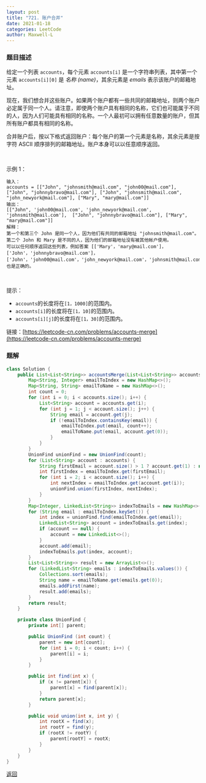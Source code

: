 ```yaml
---
layout: post
title: "721. 账户合并"
date: 2021-01-18
categories: LeetCode
author: Maxwell-L
---
```


### **题目描述**
给定一个列表 `accounts`，每个元素 `accounts[i]` 是一个字符串列表，其中第一个元素 `accounts[i][0]` 是 *名称 (name)*，其余元素是 *emails* 表示该账户的邮箱地址。

现在，我们想合并这些账户。如果两个账户都有一些共同的邮箱地址，则两个账户必定属于同一个人。请注意，即使两个账户具有相同的名称，它们也可能属于不同的人，因为人们可能具有相同的名称。一个人最初可以拥有任意数量的账户，但其所有账户都具有相同的名称。

合并账户后，按以下格式返回账户：每个账户的第一个元素是名称，其余元素是按字符 ASCII 顺序排列的邮箱地址。账户本身可以以任意顺序返回。

 

示例 1：
```
输入：
accounts = [["John", "johnsmith@mail.com", "john00@mail.com"], ["John", "johnnybravo@mail.com"], ["John", "johnsmith@mail.com", "john_newyork@mail.com"], ["Mary", "mary@mail.com"]]
输出：
[["John", 'john00@mail.com', 'john_newyork@mail.com', 'johnsmith@mail.com'],  ["John", "johnnybravo@mail.com"], ["Mary", "mary@mail.com"]]
解释：
第一个和第三个 John 是同一个人，因为他们有共同的邮箱地址 "johnsmith@mail.com"。 
第二个 John 和 Mary 是不同的人，因为他们的邮箱地址没有被其他帐户使用。
可以以任何顺序返回这些列表，例如答案 [['Mary'，'mary@mail.com']，['John'，'johnnybravo@mail.com']，
['John'，'john00@mail.com'，'john_newyork@mail.com'，'johnsmith@mail.com']] 也是正确的。
```
 

提示：
* `accounts`的长度将在`[1，1000]`的范围内。
* `accounts[i]`的长度将在`[1，10]`的范围内。
* `accounts[i][j]`的长度将在`[1，30]`的范围内。


链接：[https://leetcode-cn.com/problems/accounts-merge](https://leetcode-cn.com/problems/accounts-merge)


### **题解**
``` java
class Solution {
    public List<List<String>> accountsMerge(List<List<String>> accounts) {
        Map<String, Integer> emailToIndex = new HashMap<>();
        Map<String, String> emailToName = new HashMap<>();
        int count = 0;
        for (int i = 0; i < accounts.size(); i++) {
            List<String> account = accounts.get(i);
            for (int j = 1; j < account.size(); j++) {
                String email = account.get(j);
                if (!emailToIndex.containsKey(email)) {
                    emailToIndex.put(email, count++);
                    emailToName.put(email, account.get(0));
                }
            }
        }
        UnionFind unionFind = new UnionFind(count);
        for (List<String> account : accounts) {
            String firstEmail = account.size() > 1 ? account.get(1) : null;
            int firstIndex = emailToIndex.get(firstEmail);
            for (int i = 2; i < account.size(); i++) {
                int nextIndex = emailToIndex.get(account.get(i));
                unionFind.union(firstIndex, nextIndex);
            }
        }
        Map<Integer, LinkedList<String>> indexToEmails = new HashMap<>();
        for (String email : emailToIndex.keySet()) {
            int index = unionFind.find(emailToIndex.get(email));
            LinkedList<String> account = indexToEmails.get(index);
            if (account == null) {
                account = new LinkedList<>();
            }
            account.add(email);
            indexToEmails.put(index, account);
        }
        List<List<String>> result = new ArrayList<>();
        for (LinkedList<String> emails : indexToEmails.values()) {
            Collections.sort(emails);
            String name = emailToName.get(emails.get(0));
            emails.addFirst(name);
            result.add(emails);
        }
        return result;
    }

    private class UnionFind {
        private int[] parent;

        public UnionFind (int count) {
            parent = new int[count];
            for (int i = 0; i < count; i++) {
                parent[i] = i;
            }
        }

        public int find(int x) {
            if (x != parent[x]) {
                parent[x] = find(parent[x]);
            }
            return parent[x];
        }

        public void union(int x, int y) {
            int rootX = find(x);
            int rootY = find(y);
            if (rootX != rootY) {
                parent[rootY] = rootX;
            }
        }
    }
}
```

[返回](https://maxwell-blog.cn/leetcode/2020/10/08/leetcode.html)